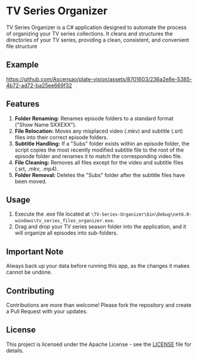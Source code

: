 # TV Series Organizer

TV Series Organizer is a C# application designed to automate the process of organizing your TV series collections. It cleans and structures the directories of your TV series, providing a clean, consistent, and convenient file structure

## Example

https://github.com/Ascensao/plate-vision/assets/8701603/236a2e8e-5385-4b72-ad72-ba25ee669f32

## Features

1. **Folder Renaming:** Renames episode folders to a standard format ("Show Name SXXEXX").
2. **File Relocation:** Moves any misplaced video (.mkv) and subtitle (.srt) files into their correct episode folders.
3. **Subtitle Handling:** If a "Subs" folder exists within an episode folder, the script copies the most recently modified subtitle file to the root of the episode folder and renames it to match the corresponding video file.
4. **File Cleaning:** Removes all files except for the video and subtitle files (.srt, .mkv, .mp4).
5. **Folder Removal:** Deletes the "Subs" folder after the subtitle files have been moved.

## Usage

1. Execute the .exe file located at `\TV-Series-Organizer\bin\Debug\net6.0-windows\tv_series_files_organizer.exe`.
2. Drag and drop your TV series season folder into the application, and it will organize all episodes into sub-folders.


## Important Note

Always back up your data before running this app, as the changes it makes cannot be undone.

## Contributing

Contributions are more than welcome! Please fork the repository and create a Pull Request with your updates.

## License

This project is licensed under the Apache License - see the [LICENSE](LICENSE) file for details.